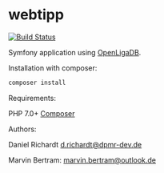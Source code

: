 # webtipp
[![Build Status](https://travis-ci.org/webtipp/webtipp.svg?branch=development)](https://travis-ci.org/webtipp/webtipp)

Symfony application using [OpenLigaDB](https://www.openligadb.de/).

Installation with composer:

```bash
composer install
```



Requirements:

PHP 7.0+
[Composer](https://getcomposer.org/)

Authors: 

Daniel Richardt d.richardt@dpmr-dev.de

Marvin Bertram: marvin.bertram@outlook.de
